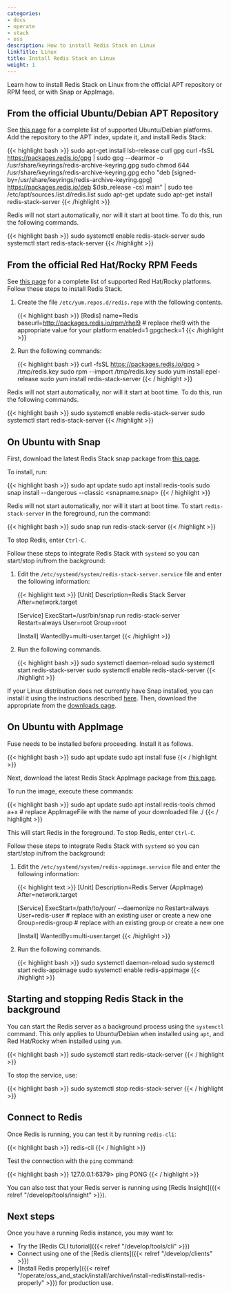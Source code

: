 ```yaml
---
categories:
- docs
- operate
- stack
- oss
description: How to install Redis Stack on Linux
linkTitle: Linux
title: Install Redis Stack on Linux
weight: 1
---
```


Learn how to install Redis Stack on Linux from the official APT repository or RPM feed, or with Snap or AppImage.

## From the official Ubuntu/Debian APT Repository

See [this page](https://redis.io/downloads/#redis-stack-downloads) for a complete list of supported Ubuntu/Debian platforms.
Add the repository to the APT index, update it, and install Redis Stack:

{{< highlight bash >}}
sudo apt-get install lsb-release curl gpg
curl -fsSL https://packages.redis.io/gpg | sudo gpg --dearmor -o /usr/share/keyrings/redis-archive-keyring.gpg
sudo chmod 644 /usr/share/keyrings/redis-archive-keyring.gpg
echo "deb [signed-by=/usr/share/keyrings/redis-archive-keyring.gpg] https://packages.redis.io/deb $(lsb_release -cs) main" | sudo tee /etc/apt/sources.list.d/redis.list
sudo apt-get update
sudo apt-get install redis-stack-server
{{< /highlight >}}

Redis will not start automatically, nor will it start at boot time. To do this, run the following commands.

{{< highlight bash >}}
sudo systemctl enable redis-stack-server
sudo systemctl start redis-stack-server
{{< /highlight >}}

## From the official Red Hat/Rocky RPM Feeds

See [this page](https://redis.io/downloads/#redis-stack-downloads) for a complete list of supported Red Hat/Rocky platforms.
Follow these steps to install Redis Stack.

1. Create the file `/etc/yum.repos.d/redis.repo` with the following contents.

    {{< highlight bash >}}
    [Redis]
    name=Redis
    baseurl=http://packages.redis.io/rpm/rhel9 # replace rhel9 with the appropriate value for your platform
    enabled=1
    gpgcheck=1
    {{< /highlight >}}

1. Run the following commands:

    {{< highlight bash >}}
    curl -fsSL https://packages.redis.io/gpg > /tmp/redis.key
    sudo rpm --import /tmp/redis.key
    sudo yum install epel-release
    sudo yum install redis-stack-server
    {{< / highlight >}}

Redis will not start automatically, nor will it start at boot time. To do this, run the following commands.

{{< highlight bash >}}
sudo systemctl enable redis-stack-server
sudo systemctl start redis-stack-server
{{< /highlight >}}

## On Ubuntu with Snap

First, download the latest Redis Stack snap package from [this page](https://redis.io/downloads/).

To install, run:

{{< highlight bash >}}
sudo apt update
sudo apt install redis-tools
sudo snap install --dangerous --classic <snapname.snap>
{{< / highlight >}}

Redis will not start automatically, nor will it start at boot time. To start `redis-stack-server` in the foreground, run the command:

{{< highlight bash >}}
sudo snap run redis-stack-server
{{< /highlight >}}

To stop Redis, enter `Ctrl-C`.

Follow these steps to integrate Redis Stack with `systemd` so you can start/stop in/from the background:

1. Edit the `/etc/systemd/system/redis-stack-server.service` file and enter the following information:

    {{< highlight text >}}
    [Unit]
    Description=Redis Stack Server
    After=network.target

    [Service]
    ExecStart=/usr/bin/snap run redis-stack-server
    Restart=always
    User=root
    Group=root

    [Install]
    WantedBy=multi-user.target
    {{< /highlight >}}

1. Run the following commands.

    {{< highlight bash >}}
    sudo systemctl daemon-reload
    sudo systemctl start redis-stack-server
    sudo systemctl enable redis-stack-server
    {{< /highlight >}}

If your Linux distribution does not currently have Snap installed, you can install it using the instructions described  [here](https://snapcraft.io/docs/installing-snapd). Then, download the appropriate from the [downloads page](https://redis.io/downloads/).

## On Ubuntu with AppImage

Fuse needs to be installed before proceeding. Install it as follows.

{{< highlight bash >}}
sudo apt update
sudo apt install fuse
{{< / highlight >}}

Next, download the latest Redis Stack AppImage package from [this page](https://redis.io/downloads/).

To run the image, execute these commands:

{{< highlight bash >}}
sudo apt update
sudo apt install redis-tools
chmod a+x <AppImageFile> # replace AppImageFile with the name of your downloaded file
./<AppImageFile>
{{< / highlight >}}

This will start Redis in the foreground. To stop Redis, enter `Ctrl-C`.

Follow these steps to integrate Redis Stack with `systemd` so you can start/stop in/from the background:

1. Edit the `/etc/systemd/system/redis-appimage.service` file and enter the following information:

    {{< highlight text >}}
    [Unit]
    Description=Redis Server (AppImage)
    After=network.target

    [Service]
    ExecStart=/path/to/your/<AppImageFile> --daemonize no
    Restart=always
    User=redis-user   # replace with an existing user or create a new one
    Group=redis-group # replace with an existing group or create a new one

    [Install]
    WantedBy=multi-user.target
    {{< /highlight >}}
1. Run the following commands.

    {{< highlight bash >}}
    sudo systemctl daemon-reload
    sudo systemctl start redis-appimage
    sudo systemctl enable redis-appimage
    {{< /highlight >}}

## Starting and stopping Redis Stack in the background

You can start the Redis server as a background process using the `systemctl` command. This only applies to Ubuntu/Debian when installed using `apt`, and Red Hat/Rocky when installed using `yum`.

{{< highlight bash  >}}
sudo systemctl start redis-stack-server
{{< / highlight  >}}

To stop the service, use:

{{< highlight bash  >}}
sudo systemctl stop redis-stack-server
{{< / highlight  >}}

## Connect to Redis

Once Redis is running, you can test it by running `redis-cli`:

{{< highlight bash  >}}
redis-cli
{{< / highlight >}}

Test the connection with the `ping` command:

{{< highlight bash  >}}
127.0.0.1:6379> ping
PONG
{{< / highlight >}}

You can also test that your Redis server is running using
[Redis Insight]({{< relref "/develop/tools/insight" >}}).

## Next steps

Once you have a running Redis instance, you may want to:

* Try the [Redis CLI tutorial]({{< relref "/develop/tools/cli" >}})
* Connect using one of the [Redis clients]({{< relref "/develop/clients" >}})
* [Install Redis properly]({{< relref "/operate/oss_and_stack/install/archive/install-redis#install-redis-properly" >}})
  for production use.
